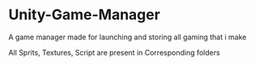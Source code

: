 # Unity-Game-Manager


A game manager made for launching and storing all gaming that i make

All Sprits, Textures, Script are present in Corresponding folders
